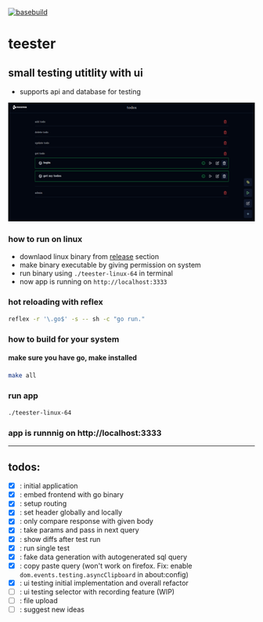 [![basebuild](https://github.com/c0d3-dump/teester/actions/workflows/release.yml/badge.svg)](https://github.com/c0d3-dump/teester/actions/workflows/release.yml)

# teester

## small testing utitlity with ui

- supports api and database for testing

![collections](./examples/todo/screenshots/collection.png)

### how to run on linux

- downlaod linux binary from [release](https://github.com/c0d3-dump/teester/releases) section
- make binary executable by giving permission on system
- run binary using `./teester-linux-64` in terminal
- now app is running on `http://localhost:3333`

### hot reloading with reflex
```bash
reflex -r '\.go$' -s -- sh -c "go run."
```

### how to build for your system

#### make sure you have go, make installed

```bash
make all
```

### run app

```bash
./teester-linux-64
```

### app is runnnig on http://localhost:3333

---

## todos:

- [x] : initial application
- [x] : embed frontend with go binary
- [x] : setup routing
- [x] : set header globally and locally
- [x] : only compare response with given body
- [x] : take params and pass in next query
- [x] : show diffs after test run
- [x] : run single test
- [x] : fake data generation with autogenerated sql query
- [x] : copy paste query (won't work on firefox. Fix: enable `dom.events.testing.asyncClipboard` in about:config)
- [x] : ui testing initial implementation  and overall refactor
- [ ] : ui testing selector with recording feature (WIP)
- [ ] : file upload
- [ ] : suggest new ideas
